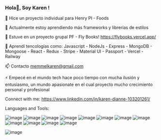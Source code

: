 ### Hola👋, Soy Karen !

🔭 Hice un proyecto individual para Henry PI - Foods

🌱 Actualmente estoy aprendiendo más frameworks y librerías de estilos

🤝 Estuve en un proyecto grupal PF - Fly Books! https://flybooks.vercel.app/

💬 Aprendí tencologías como: Javascript - NodeJs - Express - MongoDB - Mongoose - React - Redux - Stripe - Material UI - Passport - Vercel - Railway

📫 Contacto memmelkaren@gmail.com

⚡ Empecé en el mundo tech hace poco tiempo con mucha ilusión y entusiasmo, un mundo apasionate en el cual proyecto mucho crecimiento personal y profesional

Connect with me:
https://www.linkedin.com/in/karen-dianne-103201261/

Languages and Tools:

![image](https://user-images.githubusercontent.com/102989674/213037361-178bc29a-5203-41cd-bf39-e7a063c663f8.png)
 ![image](https://user-images.githubusercontent.com/102989674/213037388-8e654bd8-79f4-4a77-8140-82d74e747604.png)
![image](https://user-images.githubusercontent.com/102989674/213037410-1e68de82-28ba-4f5c-b74f-8115b913e1dd.png)
  ![image](https://user-images.githubusercontent.com/102989674/213038855-936ad324-449b-4b54-9747-f39d4216ee18.png)
![image](https://user-images.githubusercontent.com/102989674/213038883-f12e0e0e-7ca0-4951-a725-d01b325572c4.png)
![image](https://user-images.githubusercontent.com/102989674/213038898-04ad7883-b77c-44da-9e01-00fdbae6bca8.png)
![image](https://user-images.githubusercontent.com/102989674/213038911-95bcca09-2739-49a9-9e71-81a09156b12a.png)
![image](https://user-images.githubusercontent.com/102989674/213038932-5d40b34e-5641-4fcf-a43f-0c4370064875.png)
![image](https://user-images.githubusercontent.com/102989674/213039004-8eb69495-7619-4404-89dd-ff44ee631b85.png)
![image](https://user-images.githubusercontent.com/102989674/213039014-cc5fb0bb-c597-497b-9dcd-b5b69afcbef3.png)
![image](https://user-images.githubusercontent.com/102989674/213039031-093035a1-2891-4112-9982-3b5a0bbcb4fe.png)
![image](https://user-images.githubusercontent.com/102989674/213039047-82fa227f-77b9-434b-9980-ac31828c48f7.png)


![image](https://user-images.githubusercontent.com/102989674/213054904-65a950fd-b356-478a-beb9-cd77845deba2.png)





